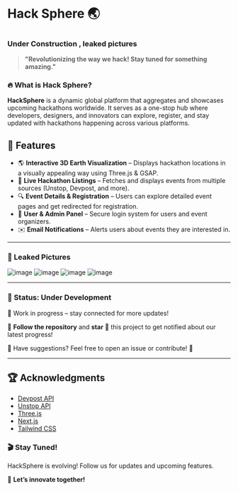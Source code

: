 # Hack Sphere 🌏

## <h3>Under Construction , leaked pictures</h3>

> **"Revolutionizing the way we hack! Stay tuned for something amazing."**

### 🔥 What is Hack Sphere?
**HackSphere** is a dynamic global platform that aggregates and showcases upcoming hackathons worldwide. It serves as a one-stop hub where developers, designers, and innovators can explore, register, and stay updated with hackathons happening across various platforms. 

## 🚀 Features

- 🌎 **Interactive 3D Earth Visualization** – Displays hackathon locations in a visually appealing way using Three.js & GSAP.
- 📅 **Live Hackathon Listings** – Fetches and displays events from multiple sources (Unstop, Devpost, and more).
- 🔍 **Event Details & Registration** – Users can explore detailed event pages and get redirected for registration.
- 👤 **User & Admin Panel** – Secure login system for users and event organizers.
- ✉️ **Email Notifications** – Alerts users about events they are interested in.

---

### 📸 Leaked Pictures
![image](https://github.com/user-attachments/assets/5a9cfdb3-41b2-4128-a356-a2f1c86c61b7)
![image](https://github.com/user-attachments/assets/38b9e657-3853-4440-855b-86310c2c9e25)
![image](https://github.com/user-attachments/assets/3e22e96d-8286-4b38-8739-9567116a8bfe)
![image](https://github.com/user-attachments/assets/0328b4bb-708c-41d0-819b-a6a0ceb64823)

---

### 🚧 Status: **Under Development**
🔨 Work in progress – stay connected for more updates!

📌 **Follow the repository** and **star** 🌟 this project to get notified about our latest progress!

💬 Have suggestions? Feel free to open an issue or contribute! 🎉

---

## 🏆 Acknowledgments
- [Devpost API](https://devpost.com)
- [Unstop API](https://unstop.com)
- [Three.js](https://threejs.org)
- [Next.js](https://nextjs.org)
- [Tailwind CSS](https://tailwindcss.com)

### 🎬 Stay Tuned!
HackSphere is evolving! Follow us for updates and upcoming features. 

🚀 **Let’s innovate together!**



